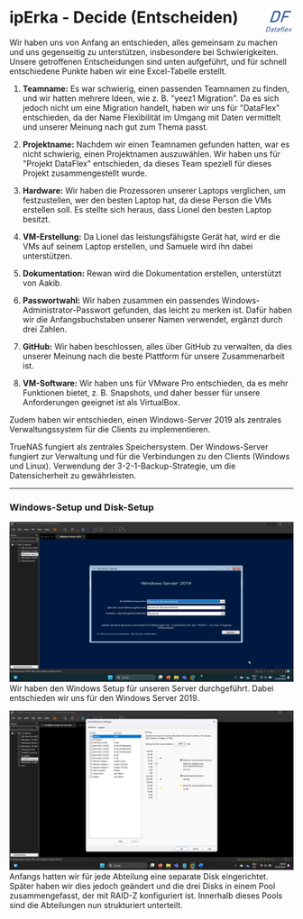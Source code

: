 # ipErka - Decide (Entscheiden)  <img src="https://github.com/ironflipper/DataFlex/blob/main/Dokumentationen/iperka/Images/LOGO.png" alt="DataFlex Logo" align="right" width="50"/>

Wir haben uns von Anfang an entschieden, alles gemeinsam zu machen und uns gegenseitig zu unterstützen, insbesondere bei Schwierigkeiten. Unsere getroffenen Entscheidungen sind unten aufgeführt, und für schnell entschiedene Punkte haben wir eine Excel-Tabelle erstellt.

1. **Teamname:** Es war schwierig, einen passenden Teamnamen zu finden, und wir hatten mehrere Ideen, wie z. B. "yeez1 Migration". Da es sich jedoch nicht um eine Migration handelt, haben wir uns für "DataFlex" entschieden, da der Name Flexibilität im Umgang mit Daten vermittelt und unserer Meinung nach gut zum Thema passt.

2. **Projektname:** Nachdem wir einen Teamnamen gefunden hatten, war es nicht schwierig, einen Projektnamen auszuwählen. Wir haben uns für "Projekt DataFlex" entschieden, da dieses Team speziell für dieses Projekt zusammengestellt wurde.

3. **Hardware:** Wir haben die Prozessoren unserer Laptops verglichen, um festzustellen, wer den besten Laptop hat, da diese Person die VMs erstellen soll. Es stellte sich heraus, dass Lionel den besten Laptop besitzt.

4. **VM-Erstellung:** Da Lionel das leistungsfähigste Gerät hat, wird er die VMs auf seinem Laptop erstellen, und Samuele wird ihn dabei unterstützen.

5. **Dokumentation:** Rewan wird die Dokumentation erstellen, unterstützt von Aakib.

6. **Passwortwahl:** Wir haben zusammen ein passendes Windows-Administrator-Passwort gefunden, das leicht zu merken ist. Dafür haben wir die Anfangsbuchstaben unserer Namen verwendet, ergänzt durch drei Zahlen.

7. **GitHub:** Wir haben beschlossen, alles über GitHub zu verwalten, da dies unserer Meinung nach die beste Plattform für unsere Zusammenarbeit ist.

8. **VM-Software:** Wir haben uns für VMware Pro entschieden, da es mehr Funktionen bietet, z. B. Snapshots, und daher besser für unsere Anforderungen geeignet ist als VirtualBox.

Zudem haben wir entschieden, einen Windows-Server 2019 als zentrales Verwaltungssystem für die Clients zu implementieren.

TrueNAS fungiert als zentrales Speichersystem.
Der Windows-Server fungiert zur Verwaltung und für die Verbindungen zu den Clients (Windows und Linux).
Verwendung der 3-2-1-Backup-Strategie, um die Datensicherheit zu gewährleisten.

---

### Windows-Setup und Disk-Setup 

![Windows Setup](https://github.com/ironflipper/DataFlex/blob/main/Dokumentationen/iperka/Images/Bild.png)  
Wir haben den Windows Setup für unseren Server durchgeführt. Dabei entschieden wir uns für den Windows Server 2019.

![RAID-Z Pool](https://github.com/ironflipper/DataFlex/blob/main/Dokumentationen/iperka/Images/Bild%20(5).png)  
Anfangs hatten wir für jede Abteilung eine separate Disk eingerichtet. Später haben wir dies jedoch geändert und die drei Disks in einem Pool zusammengefasst, der mit RAID-Z konfiguriert ist. Innerhalb dieses Pools sind die Abteilungen nun strukturiert unterteilt.

